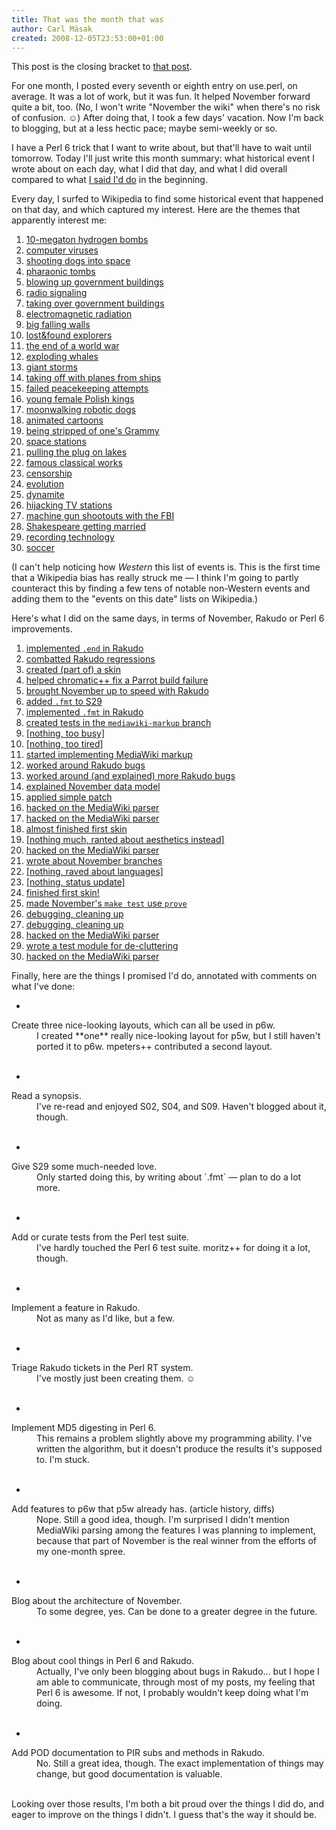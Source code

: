 ```yaml
---
title: That was the month that was
author: Carl Mäsak
created: 2008-12-05T23:53:00+01:00
---
```

This post is the closing bracket to [that post](http://strangelyconsistent.org/blog/a-full-month-of-november).

For one month, I posted every seventh or eighth entry on use.perl, on average. It was a lot of work, but it was fun. It helped November forward quite a bit, too. (No, I won't write "November the wiki" when there's no risk of confusion. ☺) After doing that, I took a few days' vacation. Now I'm back to blogging, but at a less hectic pace; maybe semi-weekly or so.

I have a Perl 6 trick that I want to write about, but that'll have to wait until tomorrow. Today I'll just write this month summary: what historical event I wrote about on each day, what I did that day, and what I did overall compared to what [I said I'd do](http://strangelyconsistent.org/blog/a-full-month-of-november) in the beginning.

Every day, I surfed to Wikipedia to find some historical event that happened on that day, and which captured my interest. Here are the themes that apparently interest me:

1.  [10-megaton hydrogen bombs](http://strangelyconsistent.org/blog/november-1-2008-the-end-is-here) 
2.  [computer viruses](http://strangelyconsistent.org/blog/november-2-2008-one-step-forward-two-steps-back) 
3.  [shooting dogs into space](http://strangelyconsistent.org/blog/november-3-2008-today-is-skin-monday) 
4.  [pharaonic tombs](http://strangelyconsistent.org/blog/november-4-2008-bug-wrangler) 
5.  [blowing up government buildings](http://strangelyconsistent.org/blog/november-5-2008-remember-remember) 
6.  [radio signaling](http://strangelyconsistent.org/blog/november-6-2008-making-waves) 
7.  [taking over government buildings](http://strangelyconsistent.org/blog/november-7-2008-just-walk-into-the-building) 
8.  [electromagnetic radiation](http://strangelyconsistent.org/blog/november-8-2008-the-joys-of-discovery) 
9.  [big falling walls](http://strangelyconsistent.org/blog/november-9-2008-developing-code-is-like-baking-bread) 
10.  [lost&found explorers](http://strangelyconsistent.org/blog/november-10-2008-sleep-deprivation-i-presume) 
11.  [the end of a world war](http://strangelyconsistent.org/blog/november-11-2008-the-calm-after-the-storm) 
12.  [exploding whales](http://strangelyconsistent.org/blog/november-12-2008-blowing-stuff-up) 
13.  [giant storms](http://strangelyconsistent.org/blog/november-13-2008-the-storm-after-the-storm) 
14.  [taking off with planes from ships](http://strangelyconsistent.org/blog/november-14-2008-pioneers) 
15.  [failed peacekeeping attempts](http://strangelyconsistent.org/blog/november-15-2008-a-pact) 
16.  [young female Polish kings](http://strangelyconsistent.org/blog/november-16-2008-the-right-man-for-the-job) 
17.  [moonwalking robotic dogs](http://strangelyconsistent.org/blog/november-17-2008-its-a-small-step-for-a-robotic-dog) 
18.  [animated cartoons](http://strangelyconsistent.org/blog/november-18-2008-of-mice-and-babies) 
19.  [being stripped of one's Grammy](http://strangelyconsistent.org/blog/november-19-2008-things-to-keep-in-mind) 
20.  [space stations](http://strangelyconsistent.org/blog/november-20-2008-fifty-thousand-orbits-around-the-earth) 
21.  [pulling the plug on lakes](http://strangelyconsistent.org/blog/november-21-2008-a-torrent-of-things) 
22.  [famous classical works](http://strangelyconsistent.org/blog/november-22-2008-theres-more-than-one-way-to-write-it) 
23.  [censorship](http://strangelyconsistent.org/blog/november-23-2008-the-rite-to-write) 
24.  [evolution](http://strangelyconsistent.org/blog/november-24-2008-evolving-things) 
25.  [dynamite](http://strangelyconsistent.org/blog/november-25-2008-the-lexbug-of-death-is-dead) 
26.  [hijacking TV stations](http://strangelyconsistent.org/blog/november-26-2008-we-come-in-peace-bzzz) 
27.  [machine gun shootouts with the FBI](http://strangelyconsistent.org/blog/november-27-2008-its-just-a-fleshwound) 
28.  [Shakespeare getting married](http://strangelyconsistent.org/blog/november-28-2008-take-thee-annam-whatley) 
29.  [recording technology](http://strangelyconsistent.org/blog/november-29-2008-i-will-call-it-the-graphophone) 
30.  [soccer](http://strangelyconsistent.org/blog/november-30-2008-improvements) 

(I can't help noticing how *Western* this list of events is. This is the first time that a Wikipedia bias has really struck me — I think I'm going to partly counteract this by finding a few tens of notable non-Western events and adding them to the "events on this date" lists on Wikipedia.)

Here's what I did on the same days, in terms of November, Rakudo or Perl 6 improvements.

1.  [implemented `.end` in Rakudo](http://strangelyconsistent.org/blog/november-1-2008-the-end-is-here) 
2.  [combatted Rakudo regressions](http://strangelyconsistent.org/blog/november-2-2008-one-step-forward-two-steps-back) 
3.  [created (part of) a skin](http://strangelyconsistent.org/blog/november-3-2008-today-is-skin-monday) 
4.  [helped chromatic++ fix a Parrot build failure](http://strangelyconsistent.org/blog/november-4-2008-bug-wrangler) 
5.  [brought November up to speed with Rakudo](http://strangelyconsistent.org/blog/november-5-2008-remember-remember) 
6.  [added `.fmt` to S29](http://strangelyconsistent.org/blog/november-6-2008-making-waves) 
7.  [implemented `.fmt` in Rakudo](http://strangelyconsistent.org/blog/november-7-2008-just-walk-into-the-building) 
8.  [created tests in the `mediawiki-markup` branch](http://strangelyconsistent.org/blog/november-8-2008-the-joys-of-discovery) 
9.  [[nothing, too busy]](http://strangelyconsistent.org/blog/november-9-2008-developing-code-is-like-baking-bread) 
10.  [[nothing, too tired]](http://strangelyconsistent.org/blog/november-10-2008-sleep-deprivation-i-presume) 
11.  [started implementing MediaWiki markup](http://strangelyconsistent.org/blog/november-11-2008-the-calm-after-the-storm) 
12.  [worked around Rakudo bugs](http://strangelyconsistent.org/blog/november-12-2008-blowing-stuff-up) 
13.  [worked around (and explained) more Rakudo bugs](http://strangelyconsistent.org/blog/november-13-2008-the-storm-after-the-storm) 
14.  [explained November data model](http://strangelyconsistent.org/blog/november-14-2008-pioneers) 
15.  [applied simple patch](http://strangelyconsistent.org/blog/november-15-2008-a-pact) 
16.  [hacked on the MediaWiki parser](http://strangelyconsistent.org/blog/november-16-2008-the-right-man-for-the-job) 
17.  [hacked on the MediaWiki parser](http://strangelyconsistent.org/blog/november-17-2008-its-a-small-step-for-a-robotic-dog) 
18.  [almost finished first skin](http://strangelyconsistent.org/blog/november-18-2008-of-mice-and-babies) 
19.  [[nothing much, ranted about aesthetics instead]](http://strangelyconsistent.org/blog/november-19-2008-things-to-keep-in-mind) 
20.  [hacked on the MediaWiki parser](http://strangelyconsistent.org/blog/november-20-2008-fifty-thousand-orbits-around-the-earth) 
21.  [wrote about November branches](http://strangelyconsistent.org/blog/november-21-2008-a-torrent-of-things) 
22.  [[nothing, raved about languages]](http://strangelyconsistent.org/blog/november-22-2008-theres-more-than-one-way-to-write-it) 
23.  [[nothing, status update]](http://strangelyconsistent.org/blog/november-23-2008-the-rite-to-write) 
24.  [finished first skin!](http://strangelyconsistent.org/blog/november-24-2008-evolving-things) 
25.  [made November's `make test` use `prove` ](http://strangelyconsistent.org/blog/november-25-2008-the-lexbug-of-death-is-dead) 
26.  [debugging, cleaning up](http://strangelyconsistent.org/blog/november-26-2008-we-come-in-peace-bzzz) 
27.  [debugging, cleaning up](http://strangelyconsistent.org/blog/november-27-2008-its-just-a-fleshwound) 
28.  [hacked on the MediaWiki parser](http://strangelyconsistent.org/blog/november-28-2008-take-thee-annam-whatley) 
29.  [wrote a test module for de-cluttering](http://strangelyconsistent.org/blog/november-29-2008-i-will-call-it-the-graphophone) 
30.  [hacked on the MediaWiki parser](http://strangelyconsistent.org/blog/november-30-2008-improvements) 

Finally, here are the things I promised I'd do, annotated with comments on what I've done:

- <dl>
<dt>Create three nice-looking layouts, which can all be used in p6w.</dt>
<dd>I created **one** really nice-looking layout for p5w, but I still haven't ported it to p6w. mpeters++ contributed a second layout.</dd>
<dd> </dd>
</dl>

- <dl>
<dt>Read a synopsis.</dt>
<dd>I've re-read and enjoyed S02, S04, and S09. Haven't blogged about it, though.</dd>
<dd> </dd>
</dl>

- <dl>
<dt>Give S29 some much-needed love.</dt>
<dd>Only started doing this, by writing about `.fmt` — plan to do a lot more.</dd>
<dd> </dd>
</dl>

- <dl>
<dt>Add or curate tests from the Perl test suite.</dt>
<dd>I've hardly touched the Perl 6 test suite. moritz++ for doing it a lot, though.</dd>
<dd> </dd>
</dl>

- <dl>
<dt>Implement a feature in Rakudo.</dt>
<dd>Not as many as I'd like, but a few.</dd>
<dd> </dd>
</dl>

- <dl>
<dt>Triage Rakudo tickets in the Perl RT system.</dt>
<dd>I've mostly just been creating them. ☺</dd>
<dd> </dd>
</dl>

- <dl>
<dt>Implement MD5 digesting in Perl 6.</dt>
<dd>This remains a problem slightly above my programming ability. I've written the algorithm, but it doesn't produce the results it's supposed to. I'm stuck.</dd>
<dd> </dd>
</dl>

- <dl>
<dt>Add features to p6w that p5w already has. (article history, diffs)</dt>
<dd>Nope. Still a good idea, though. I'm surprised I didn't mention MediaWiki parsing among the features I was planning to implement, because that part of November is the real winner from the efforts of my one-month spree.</dd>
<dd> </dd>
</dl>

- <dl>
<dt>Blog about the architecture of November.</dt>
<dd>To some degree, yes. Can be done to a greater degree in the future.</dd>
<dd> </dd>
</dl>

- <dl>
<dt>Blog about cool things in Perl 6 and Rakudo.</dt>
<dd>Actually, I've only been blogging about bugs in Rakudo... but I hope I am able to communicate, through most of my posts, my feeling that Perl 6 is awesome. If not, I probably wouldn't keep doing what I'm doing.</dd>
<dd> </dd>
</dl>

- <dl>
<dt>Add POD documentation to PIR subs and methods in Rakudo.</dt>
<dd>No. Still a great idea, though. The exact implementation of things may change, but good documentation is valuable.</dd>
<dd> </dd>
</dl>


Looking over those results, I'm both a bit proud over the things I did do, and eager to improve on the things I didn't. I guess that's the way it should be.



